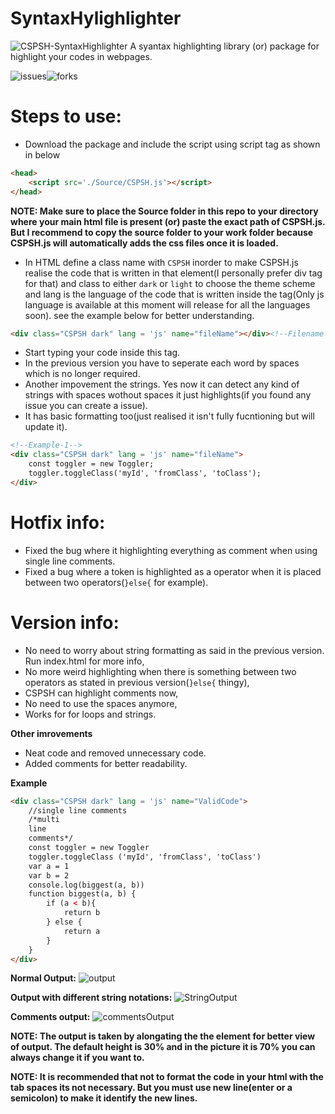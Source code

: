 # SyntaxHylighlighter

![CSPSH-SyntaxHighlighter](https://github.com/Chandra-sekhar-pilla/CSPSH/blob/main/Resources/CSPSH.png)
 A syantax highlighting library (or) package for highlight your codes in webpages.

 ![issues](https://img.shields.io/github/issues/Chandra-sekhar-pilla/CSPSH)![forks](https://img.shields.io/github/forks/Chandra-sekhar-pilla/CSPSH)

# Steps to use:

- Download the package and include the script using script tag as shown in below

```html
<head>
    <script src='./Source/CSPSH.js'></script>
</head>
```

**NOTE: Make sure to place the Source folder in this repo to your directory where your main html file is present (or) paste the exact path of CSPSH.js. But I recommend to copy the source folder to your work folder because CSPSH.js will automatically adds the css files once it is loaded.**

- In HTML define a class name with ``CSPSH`` inorder to make CSPSH.js realise the code that is written in that element(I personally prefer div tag for that) and class to either ``dark`` or ``light`` to choose the theme scheme and lang is the language of the code that is written inside the tag(Only js language is available at this moment will release for all the languages soon). see the example below for better understanding.

```html
<div class="CSPSH dark" lang = 'js' name="fileName"></div><!--Filename is optional and it will be "file" if the field is empty-->
```

- Start typing your code inside this tag.
- In the previous version you have to seperate each word by spaces which is no longer required.
- Another impovement the strings. Yes now it can detect any kind of strings with spaces wothout spaces it just highlights(if you found any issue you can create a issue).
- It has basic formatting too(just realised it isn't fully fucntioning but will update it).

```html
<!--Example-1-->
<div class="CSPSH dark" lang = 'js' name="fileName">
    const toggler = new Toggler;
    toggler.toggleClass('myId', 'fromClass', 'toClass');
</div>
```

# Hotfix info:
- Fixed the bug where it highlighting everything as comment when using single line comments.
- Fixed a bug where a token is highlighted as a operator when it is placed between two operators(``}else{`` for example).

# Version info:

- No need to worry about string formatting as said in the previous version. Run index.html for more info,
- No more weird highlighting when there is something between two operators as stated in previous version(``}else{`` thingy),  
- CSPSH can highlight comments now,
- No need to use the spaces anymore,
- Works for for loops and strings.


**Other imrovements**

- Neat code and removed unnecessary code.
- Added comments for better readability.

**Example**

```html
<div class="CSPSH dark" lang = 'js' name="ValidCode">
    //single line comments
    /*multi
    line
    comments*/
    const toggler = new Toggler
    toggler.toggleClass ('myId', 'fromClass', 'toClass')
    var a = 1
    var b = 2
    console.log(biggest(a, b))
    function biggest(a, b) {
        if (a < b){
            return b
        } else {
            return a
        }
    }
</div>
```
**Normal Output:**
![output](https://github.com/Chandra-sekhar-pilla/CSPSH/blob/main/Resources/Output.png)

**Output with different string notations:**
![StringOutput](https://github.com/Chandra-sekhar-pilla/CSPSH/blob/main/Resources/StringOutputs.png)

**Comments output:**
![commentsOutput](https://github.com/Chandra-sekhar-pilla/CSPSH/blob/main/Resources/commentsOutput.png)

**NOTE: The output is taken by alongating the the element for better view of output. The default height is 30% and in the picture it is 70% you can always change it if you want to.**

**NOTE: It is recommended that not to format the code in your html with the tab spaces its not necessary. But you must use new line(enter or a semicolon) to make it identify the new lines.**
